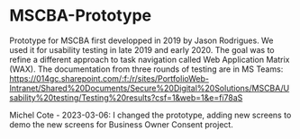 # MSCBA-Prototype
Prototype for MSCBA first developped in 2019 by Jason Rodrigues. 
We used it for usability testing in late 2019 and early 2020.
  The goal was to refine a different approach to task navigation called Web Application Matrix (WAX).
  The documentation from three rounds of testing are in MS Teams: https://014gc.sharepoint.com/:f:/r/sites/PortfolioWeb-Intranet/Shared%20Documents/Secure%20Digital%20Solutions/MSCBA/Usability%20testing/Testing%20results?csf=1&web=1&e=fi78aS

Michel Cote - 2023-03-06: I changed the prototype, adding new screens to demo the new screens for Business Owner Consent project.
  
